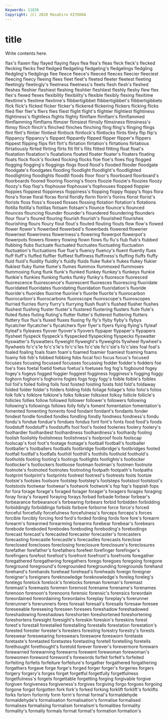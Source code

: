 ```yaml
---
Keywords: 11836
Copyright: (C) 2020 Masahiro KIYOOKA
---
```


# title

Write contents here.

flax's flaxen
flay flayed flaying flays flea flea's fleas fleck fleck's flecked
flecking flecks fled fledged fledgeling fledgeling's fledgelings fledgling fledgling's fledglings
flee fleece fleece's fleeced fleeces fleecier fleeciest fleecing fleecy fleeing
flees fleet fleet's fleeted fleeter fleetest fleeting fleetingly fleetingly's fleetness
fleetness's fleets flesh flesh's fleshed fleshes fleshier fleshiest fleshing fleshlier
fleshliest fleshly fleshy flew flex flex's flexed flexes flexibility flexibility's
flexible flexibly flexing flexitime flexitime's flextime flextime's flibbertigibbet flibbertigibbet's flibbertigibbets
flick flick's flicked flicker flicker's flickered flickering flickers flicking flicks
flied flier flier's fliers flies fliest flight flight's flightier flightiest
flightiness flightiness's flightless flights flighty flimflam flimflam's flimflammed flimflamming flimflams
flimsier flimsiest flimsily flimsiness flimsiness's flimsy flinch flinch's flinched flinches
flinching fling fling's flinging flings flint flint's flintier flintiest flintlock
flintlock's flintlocks flints flinty flip flip's flippancy flippancy's flippant flippantly
flipped flipper flipper's flippers flippest flipping flips flirt flirt's flirtation
flirtation's flirtations flirtatious flirtatiously flirted flirting flirts flit flit's flits
flitted flitting float float's floatation floatation's floatations floated floater floater's
floaters floating floats flock flock's flocked flocking flocks floe floe's
floes flog flogged flogging flogging's floggings flogs flood flood's flooded
flooder floodgate floodgate's floodgates flooding floodlight floodlight's floodlighted floodlighting floodlights
floodlit floods floor floor's floorboard floorboard's floorboards floored flooring flooring's
floors floozie floozie's floozies floozy floozy's flop flop's flophouse flophouse's
flophouses flopped floppier floppies floppiest floppiness floppiness's flopping floppy floppy's
flops flora flora's florae floral floras florid floridly florin florin's
florins florist florist's florists floss floss's flossed flosses flossing flotation
flotation's flotations flotilla flotilla's flotillas flotsam flotsam's flounce flounce's flounced
flounces flouncing flounder flounder's floundered floundering flounders flour flour's floured
flouring flourish flourish's flourished flourishes flourishing flours floury flout flout's
flouted flouting flouts flow flow's flowed flower flower's flowerbed flowerbed's
flowerbeds flowered flowerier floweriest floweriness floweriness's flowering flowerpot flowerpot's flowerpots
flowers flowery flowing flown flows flu flu's flub flub's flubbed
flubbing flubs fluctuate fluctuated fluctuates fluctuating fluctuation fluctuation's fluctuations flue
flue's fluency fluency's fluent fluently flues fluff fluff's fluffed fluffier
fluffiest fluffiness fluffiness's fluffing fluffs fluffy fluid fluid's fluidity fluidity's
fluidly fluids fluke fluke's flukes flukey flukier flukiest fluky flume
flume's flumes flummox flummoxed flummoxes flummoxing flung flunk flunk's flunked
flunkey flunkey's flunkeys flunkie flunkie's flunkies flunking flunks flunky flunky's
fluoresce fluoresced fluorescence fluorescence's fluorescent fluoresces fluorescing fluoridate fluoridated fluoridates
fluoridating fluoridation fluoridation's fluoride fluoride's fluorides fluorine fluorine's fluorite fluorite's
fluorocarbon fluorocarbon's fluorocarbons fluoroscope fluoroscope's fluoroscopes flurried flurries flurry flurry's
flurrying flush flush's flushed flusher flushes flushest flushing fluster fluster's
flustered flustering flusters flute flute's fluted flutes fluting fluting's flutter
flutter's fluttered fluttering flutters fluttery flux flux's fluxed fluxes fluxing
fly fly's flyby flyby's flybys flycatcher flycatcher's flycatchers flyer flyer's
flyers flying flying's flyleaf flyleaf's flyleaves flyover flyover's flyovers flypaper
flypaper's flypapers flysheet flyspeck flyspeck's flyspecked flyspecking flyspecks flyswatter flyswatter's
flyswatters flyweight flyweight's flyweights flywheel flywheel's flywheels fo'c's'le fo'c's'le's fo'c's'les
fo'c'sle fo'c'sle's fo'c'sles foal foal's foaled foaling foals foam foam's
foamed foamier foamiest foaming foams foamy fob fob's fobbed fobbing
fobs focal foci focus focus's focused focuses focusing focussed focusses
focussing fodder fodder's fodders foe foe's foes foetal foetid foetus
foetus's foetuses fog fog's fogbound fogey fogey's fogeys fogged foggier
foggiest fogginess fogginess's fogging foggy foghorn foghorn's foghorns fogies fogs
fogy fogy's foible foible's foibles foil foil's foiled foiling foils
foist foisted foisting foists fold fold's foldaway folded folder folder's
folders folding folds foliage foliage's folio folio's folios folk folk's
folklore folklore's folks folksier folksiest folksy follicle follicle's follicles follies
follow followed follower follower's followers following following's followings follows folly
folly's foment fomentation fomentation's fomented fomenting foments fond fondant fondant's
fondants fonder fondest fondle fondled fondles fondling fondly fondness fondness's
fondu fondu's fondue fondue's fondues fondus font font's fonts food
food's foods foodstuff foodstuff's foodstuffs fool fool's fooled fooleries foolery
foolery's foolhardier foolhardiest foolhardiness foolhardiness's foolhardy fooling foolish foolishly foolishness
foolishness's foolproof fools foolscap foolscap's foot foot's footage footage's football
football's footballer footballer's footballers footballs footbridge footbridge's footbridges footed footfall
footfall's footfalls foothill foothill's foothills foothold foothold's footholds footing footing's
footings footlights footlights's footlocker footlocker's footlockers footloose footman footman's footmen
footnote footnote's footnoted footnotes footnoting footpath footpath's footpaths footprint footprint's
footprints footrest footrest's footrests foots footsie footsie's footsies footsore footstep
footstep's footsteps footstool footstool's footstools footwear footwear's footwork footwork's fop
fop's foppish fops for fora forage forage's foraged forager forager's
foragers forages foraging foray foray's forayed foraying forays forbad forbade
forbear forbear's forbearance forbearance's forbearing forbears forbid forbidden forbidding forbiddingly
forbiddings forbids forbore forborne force force's forced forceful forcefully forcefulness
forcefulness's forceps forceps's forces forcible forcibly forcing ford ford's forded
fording fords fore fore's forearm forearm's forearmed forearming forearms forebear
forebear's forebears forebode foreboded forebodes foreboding foreboding's forebodings forecast forecast's
forecasted forecaster forecaster's forecasters forecasting forecastle forecastle's forecastles forecasts foreclose
foreclosed forecloses foreclosing foreclosure foreclosure's foreclosures forefather forefather's forefathers forefeet
forefinger forefinger's forefingers forefoot forefoot's forefront forefront's forefronts foregather foregathered
foregathering foregathers forego foregoes foregoing foregone foreground foreground's foregrounded foregrounding
foregrounds forehand forehand's forehands forehead forehead's foreheads foreign foreigner foreigner's
foreigners foreknowledge foreknowledge's foreleg foreleg's forelegs forelock forelock's forelocks foreman
foreman's foremast foremast's foremasts foremen foremost forename forename's forenames forenoon
forenoon's forenoons forensic forensic's forensics foreordain foreordained foreordaining foreordains foreplay
foreplay's forerunner forerunner's forerunners fores foresail foresail's foresails foresaw foresee
foreseeable foreseeing foreseen foresees foreshadow foreshadowed foreshadowing foreshadows foreshorten foreshortened
foreshortening foreshortens foresight foresight's foreskin foreskin's foreskins forest forest's forestall
forestalled forestalling forestalls forestation forestation's forested forester forester's foresters foresting
forestry forestry's forests foreswear foreswearing foreswears foreswore foresworn foretaste foretaste's
foretasted foretastes foretasting foretell foretelling foretells forethought forethought's foretold forever
forever's forevermore forewarn forewarned forewarning forewarns forewent forewoman forewoman's forewomen
foreword foreword's forewords forfeit forfeit's forfeited forfeiting forfeits forfeiture forfeiture's
forgather forgathered forgathering forgathers forgave forge forge's forged forger forger's
forgeries forgers forgery forgery's forges forget forgetful forgetfully forgetfulness forgetfulness's
forgets forgettable forgetting forging forgivable forgive forgiven forgiveness forgiveness's forgives
forgiving forgo forgoes forgoing forgone forgot forgotten fork fork's forked
forking forklift forklift's forklifts forks forlorn forlornly form form's formal
formal's formaldehyde formaldehyde's formalisation formalisation's formalise formalised formalises formalising formalism
formalism's formalities formality formality's formally formals format format's formation formation's
